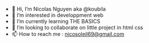- 👋 Hi, I’m Nicolas Nguyen aka @koubila
- 👀 I’m interested in developpment web
- 🌱 I’m currently learning THE BASICS
- 💞️ I’m looking to collaborate on little project in html css
- 📫 How to reach me : nicosoleil69@gmail.com

<!---
koubila/koubila is a ✨ special ✨ repository because its `README.md` (this file) appears on your GitHub profile.
You can click the Preview link to take a look at your changes.
--->
